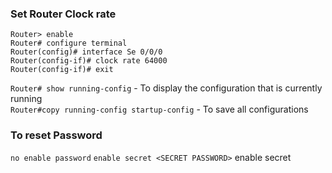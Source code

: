 ### Set Router Clock rate

`Router> enable`  
`Router# configure terminal`   
`Router(config)# interface Se 0/0/0`   
`Router(config-if)# clock rate 64000`   
`Router(config-if)# exit`  

`Router# show running-config` - To display the configuration that is currently running     
`Router#copy running-config startup-config` - To save all configurations

### To reset Password
`no enable password`
`enable secret <SECRET PASSWORD>`
enable secret <SECRET PASSWORD>
